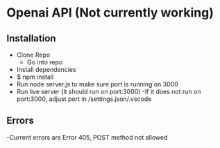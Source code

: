 # Openai API (Not currently working)

## Installation

- Clone Repo
  - Go into repo
- Install dependencies
- $ npm install
- Run node server.js to make sure port is running on 3000
- Run live server (it should run on port:3000)
  -If it does not run on port:3000, adjust port in /settings.json/.vscode

## Errors

-Current errors are Error 405, POST method not allowed
